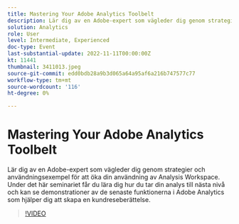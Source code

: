 ```yaml
---
title: Mastering Your Adobe Analytics Toolbelt
description: Lär dig av en Adobe-expert som vägleder dig genom strategier och användningsexempel för att öka din användning av Analysis Workspace. Under det här seminariet får du lära dig hur du tar din analys till nästa nivå och kan se demonstrationer av de senaste funktionerna i Adobe Analytics som hjälper dig att skapa en kundreseberättelse.
solution: Analytics
role: User
level: Intermediate, Experienced
doc-type: Event
last-substantial-update: 2022-11-11T00:00:00Z
kt: 11441
thumbnail: 3411013.jpeg
source-git-commit: edd0bdb28a9b3d065a64a95af6a216b747577c77
workflow-type: tm+mt
source-wordcount: '116'
ht-degree: 0%

---
```


# Mastering Your Adobe Analytics Toolbelt

Lär dig av en Adobe-expert som vägleder dig genom strategier och användningsexempel för att öka din användning av Analysis Workspace. Under det här seminariet får du lära dig hur du tar din analys till nästa nivå och kan se demonstrationer av de senaste funktionerna i Adobe Analytics som hjälper dig att skapa en kundreseberättelse.

>[!VIDEO](https://video.tv.adobe.com/v/3411013/?quality=12&learn=on)
